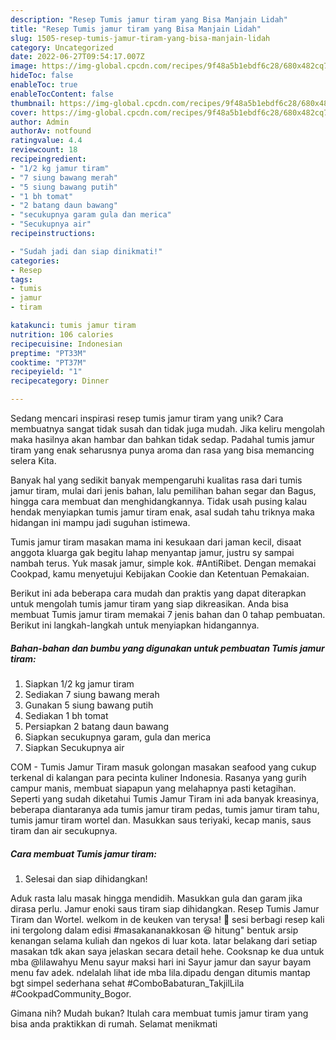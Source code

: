 ```yaml
---
description: "Resep Tumis jamur tiram yang Bisa Manjain Lidah"
title: "Resep Tumis jamur tiram yang Bisa Manjain Lidah"
slug: 1505-resep-tumis-jamur-tiram-yang-bisa-manjain-lidah
category: Uncategorized
date: 2022-06-27T09:54:17.007Z
image: https://img-global.cpcdn.com/recipes/9f48a5b1ebdf6c28/680x482cq70/tumis-jamur-tiram-foto-resep-utama.jpg
hideToc: false
enableToc: true
enableTocContent: false
thumbnail: https://img-global.cpcdn.com/recipes/9f48a5b1ebdf6c28/680x482cq70/tumis-jamur-tiram-foto-resep-utama.jpg
cover: https://img-global.cpcdn.com/recipes/9f48a5b1ebdf6c28/680x482cq70/tumis-jamur-tiram-foto-resep-utama.jpg
author: Admin
authorAv: notfound
ratingvalue: 4.4
reviewcount: 18
recipeingredient:
- "1/2 kg jamur tiram"
- "7 siung bawang merah"
- "5 siung bawang putih"
- "1 bh tomat"
- "2 batang daun bawang"
- "secukupnya garam gula dan merica"
- "Secukupnya air"
recipeinstructions:

- "Sudah jadi dan siap dinikmati!"
categories:
- Resep
tags:
- tumis
- jamur
- tiram

katakunci: tumis jamur tiram 
nutrition: 106 calories
recipecuisine: Indonesian
preptime: "PT33M"
cooktime: "PT37M"
recipeyield: "1"
recipecategory: Dinner

---
```





Sedang mencari inspirasi resep tumis jamur tiram yang unik? Cara membuatnya sangat tidak susah dan tidak juga mudah. Jika keliru mengolah maka hasilnya akan hambar dan bahkan tidak sedap. Padahal tumis jamur tiram yang enak seharusnya punya aroma dan rasa yang bisa memancing selera Kita.





Banyak hal yang sedikit banyak mempengaruhi kualitas rasa dari tumis jamur tiram, mulai dari jenis bahan, lalu pemilihan bahan segar dan Bagus, hingga cara membuat dan menghidangkannya. Tidak usah pusing kalau hendak menyiapkan tumis jamur tiram enak,      asal sudah tahu triknya maka hidangan ini mampu jadi suguhan istimewa.














Tumis jamur tiram masakan mama ini kesukaan dari jaman kecil, disaat anggota kluarga gak begitu lahap menyantap jamur, justru sy sampai nambah terus. Yuk masak jamur, simple kok. #AntiRibet. Dengan memakai Cookpad, kamu menyetujui Kebijakan Cookie dan Ketentuan Pemakaian.






Berikut ini ada beberapa cara mudah dan praktis yang dapat diterapkan untuk mengolah tumis jamur tiram yang siap dikreasikan. Anda bisa membuat Tumis jamur tiram memakai 7 jenis bahan dan 0 tahap pembuatan. Berikut ini langkah-langkah untuk menyiapkan hidangannya.

<!--inarticleads1-->

##### Bahan-bahan dan bumbu yang digunakan untuk pembuatan Tumis jamur tiram:

1. Siapkan 1/2 kg jamur tiram
1. Sediakan 7 siung bawang merah
1. Gunakan 5 siung bawang putih
1. Sediakan 1 bh tomat
1. Persiapkan 2 batang daun bawang
1. Siapkan secukupnya garam, gula dan merica
1. Siapkan Secukupnya air


COM - Tumis Jamur Tiram masuk golongan masakan seafood yang cukup terkenal di kalangan para pecinta kuliner Indonesia. Rasanya yang gurih campur manis, membuat siapapun yang melahapnya pasti ketagihan. Seperti yang sudah diketahui Tumis Jamur Tiram ini ada banyak kreasinya, beberapa diantaranya ada tumis jamur tiram pedas, tumis jamur tiram tahu, tumis jamur tiram wortel dan. Masukkan saus teriyaki, kecap manis, saus tiram dan air secukupnya. 

<!--inarticleads2-->

##### Cara membuat Tumis jamur tiram:


1. Selesai dan siap dihidangkan!

Aduk rasta lalu masak hingga mendidih. Masukkan gula dan garam jika dirasa perlu. Jamur enoki saus tiram siap dihidangkan. Resep Tumis Jamur Tiram dan Wortel. welkom in de keuken van terysa! 🥰 sesi berbagi resep kali ini tergolong dalam edisi #masakananakkosan 😆 hitung&#34; bentuk arsip kenangan selama kuliah dan ngekos di luar kota. latar belakang dari setiap masakan tdk akan saya jelaskan secara detail hehe. Cooksnap ke dua untuk mba @lilawahyu Menu sayur maksi hari ini Sayur jamur dan sayur bayam menu fav adek. ndelalah lihat ide mba lila.dipadu dengan ditumis mantap bgt simpel sederhana sehat #ComboBabaturan_TakjilLila #CookpadCommunity_Bogor. 

Gimana nih? Mudah bukan? Itulah cara membuat tumis jamur tiram yang bisa anda praktikkan di rumah. Selamat menikmati
